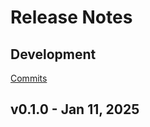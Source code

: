 # Release Notes

## Development

[Commits](https://github.com/meetshashank007/Docker_Stack)

## v0.1.0 - Jan 11, 2025